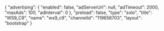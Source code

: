 {
    "advertising": {
        "enabled": false,
        "adServerUrl": null,
        "adTimeout": 2000,
        "maxAds": 100,
        "adInterval": 0
    },
    "preload": false,
    "type": "solo",
    "title": "WS9_C9",
    "name": "ws9_c9",
    "channelId": "119658703",
    "layout": "bootstrap"
}